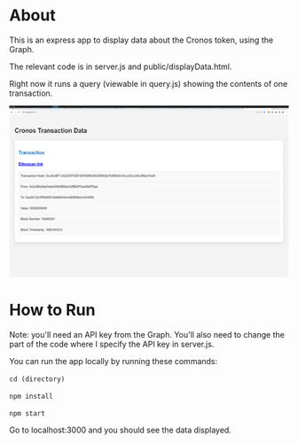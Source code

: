 # About

This is an express app to display data about the Cronos token, using the Graph.

The relevant code is in server.js and public/displayData.html.

Right now it runs a query (viewable in query.js) showing the contents of one transaction.

![screen output](cronos_graph.png)

# How to Run

Note: you'll need an API key from the Graph. You'll also need to change the part of the code where I specify the API key in server.js.

You can run the app locally by running these commands:

`cd (directory)`

`npm install`

`npm start`

Go to localhost:3000 and you should see the data displayed.
